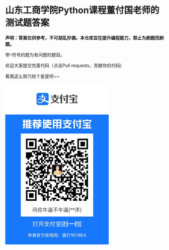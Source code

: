 # 山东工商学院Python课程董付国老师的测试题答案

**声明：答案仅供参考，不可胡乱抄袭。本仓库旨在提升编程能力，禁止为刷题而刷题。**

带`*`符号的题为有问题的题目。

欢迎大家提交完善代码（点击Pull requests，贡献你的代码)

看我这么努力给个星星呗~~

<img src="imgs/dashang.jpg" style="zoom: 50%;" />
